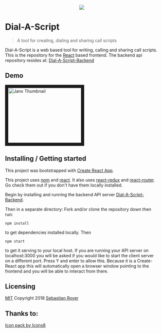 <p align="center"> <img src="https://png.icons8.com/nolan/96/000000/phone.png"> </p>

# Dial-A-Script
> A tool for creating, dialing and sharing call scripts

Dial-A-Script is a web based tool for writing, calling and sharing call scripts.  This is the repository for the [React]((https://reactjs.org/)) based frontend.  The backend api repository resides at: [Dial-A-Script-Backend](https://github.com/walkingalchemy/Dial-A-Script-Backend)

## Demo
<a href="https://youtu.be/YZtywGdIUe0" target="_blank"><img src="http://img.youtube.com/vi/YZtywGdIUe0/0.jpg" 
alt="Janx Thumbnail" width="240" height="180" border="10" /></a>

## Installing / Getting started


This project was bootstrapped with [Create React App](https://github.com/facebookincubator/create-react-app).

This project uses [npm](https://www.npmjs.com/) and [react](https://reactjs.org/).  It also uses [react-redux](https://www.npmjs.com/package/react-redux) and [react-router](https://www.npmjs.com/package/react-router). Go check them out if you don't have them locally installed. 

Begin by installing and running the backend API server [Dial-A-Script-Backend](https://github.com/walkingalchemy/Dial-A-Script-Backend).

Then in a separate directory:
Fork and/or clone the repository down then run:

```shell
npm install
```

to get dependencies installed locally.
Then
```shell
npm start
```
to get it serving to your local host.  If you are running your API server on localhost:3000 you will be asked if you would like to start the client server on a different port.  Press Y and enter to allow this.
Because it is a Create-React app this will automatically open a browser window pointing to the frontend and you will be able to interact from there.


## Licensing
[MIT](https://oss.ninja/mit?organization=Sebastian%20Royer) 
Copyright 2018 [Sebastian Royer](https://github.com/walkingalchemy)


## Thanks to:

<a href="https://icons8.com">Icon pack by Icons8</a>

